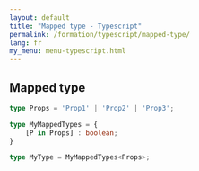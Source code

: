 ```yaml
---
layout: default
title: "Mapped type - Typescript"
permalink: /formation/typescript/mapped-type/
lang: fr
my_menu: menu-typescript.html
---
```


## Mapped type

```ts
type Props = 'Prop1' | 'Prop2' | 'Prop3';

type MyMappedTypes = {
    [P in Props] : boolean;
}

type MyType = MyMappedTypes<Props>;
```
